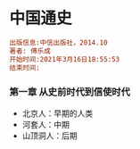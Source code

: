 # 中国通史

```ini
出版信息:中信出版社，2014.10
著者: 傅乐成
开始时间:2021年3月16日18:55:53
结束时间:
```

### 第一章 从史前时代到信使时代

- 北京人：早期的人类
- 河套人：中期
- 山顶洞人：后期